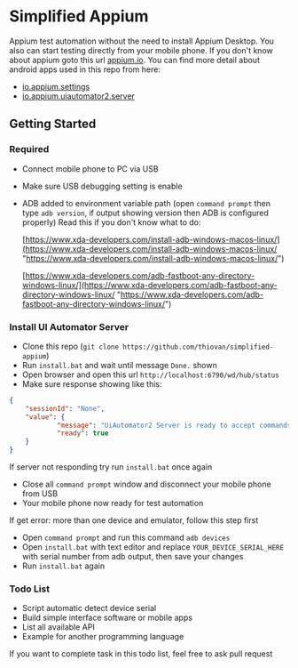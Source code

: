 # Simplified Appium
Appium test automation without the need to install Appium Desktop. You also can start testing directly from your mobile phone.
If you don't know about appium goto this url [appium.io](http://appium.io/ "appium.io").
You can find more detail about android apps used in this repo from here:

- [io.appium.settings](https://github.com/appium/io.appium.settings "io.appium.settings")
- [io.appium.uiautomator2.server](https://github.com/appium/appium-uiautomator2-server "io.appium.uiautomator2.server")

## Getting Started
### Required
- Connect mobile phone to PC via USB
- Make sure USB debugging setting is enable
- ADB added to environment variable path (open `command prompt` then type `adb version`, if output showing version then ADB is configured properly)
Read this if you don't know what to do:

	[https://www.xda-developers.com/install-adb-windows-macos-linux/](https://www.xda-developers.com/install-adb-windows-macos-linux/ "https://www.xda-developers.com/install-adb-windows-macos-linux/")

	[https://www.xda-developers.com/adb-fastboot-any-directory-windows-linux/](https://www.xda-developers.com/adb-fastboot-any-directory-windows-linux/ "https://www.xda-developers.com/adb-fastboot-any-directory-windows-linux/")


### Install UI Automator Server
- Clone this repo (`git clone https://github.com/thiovan/simplified-appium`)
- Run `install.bat` and wait until message `Done.` shown
- Open browser and open this url `http://localhost:6790/wd/hub/status`
- Make sure response showing like this:
```json
{
	"sessionId": "None",
	"value": {
			"message": "UiAutomator2 Server is ready to accept commands",
			"ready": true
	}
}
```
If server not responding try run `install.bat` once again
- Close all `command prompt` window and disconnect your mobile phone from USB
- Your mobile phone now ready for test automation

If get error: more than one device and emulator, follow this step first
- Open `command prompt` and run this command `adb devices`
- Open `install.bat` with text editor and replace `YOUR_DEVICE_SERIAL_HERE` with serial number from adb output, then save your changes
- Run `install.bat` again


### Todo List
- Script automatic detect device serial
- Build simple interface software or mobile apps
- List all available API
- Example for another programming language

If you want to complete task in this todo list, feel free to ask pull request